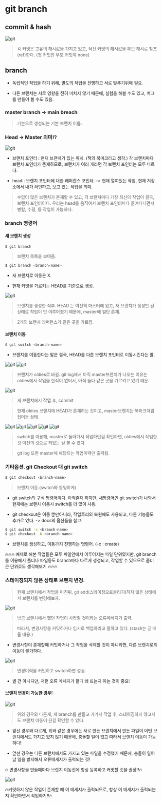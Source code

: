 # git branch


## commit & hash

![git](/Image/git&github/9.png)

> 각 커밋은 고유의 해시값을 가지고 있고, 직전 커밋의 해시값을 부모 해시로 참조(ref)한다.
(첫 커밋만 부모 커밋이 none)



## branch

* 독립적인 작업을 하기 위해, 별도의 작업을 진행하고 서로 맞추기위해 필요.

* 다른 브랜치는 서로 영향을 전혀 미치지 않기 때문에, 실험을 해볼 수도 있고, 버그를 만들어 볼 수도 있음.


### master branch -> main breach

> 기본으로 생성되는 기본 브랜치 이름.

### Head -> Master 의미!?

![git](/Image/git&github/10.png)

* 브랜치 포인터 : 현재 브랜치가 있는 위치. (책의 북마크라고 생각.) 각 브랜치마다 브랜치 포인터가 존재하므로, 브랜치가 여러 개라면 각 브랜치 포인터는 모두 다르다.

* head : 브랜치 포인터에 대한 레퍼런스 포인터. -> 현재 열여있는 작업, 현재 저장소에서 내가 확인하고, 보고 있는 작업을 의미.

> 수없이 많은 브랜치가 존재할 수 있고, 각 브랜치마다 가장 최신의 작업이 결국, 브랜치 포인터이다. 우리는 head를 움직여서 브랜치 포인터마다 옮겨다니면서 병합, 수정, 등 작업이 가능하다.


### branch 명령어

#### 새 브랜치 생성

```zsh
$ git branch
```
> 브랜치 목록을 보여줌.


```zsh
$ git branch <branch-name>
```

* 새 브랜치로 이동은 X.

* 현재 커밋을 가르키는 HEAD를 기준으로 생성.

![git](/Image/git&github/11.png)

> 브랜치를 생성한 직후.  HEAD 는 여전히 마스터에 있고, 새 브랜치가 생성만 된 상태로 작업이 안 이루어졌기 때문에, master에 일단 존재.

> 2개의 브랜치 래퍼런스가 같은 곳을 가르킴.

#### 브랜치 이동

```zsh
$ git switch <branch-name>
```

* 브랜치를 이동한다는 말은 결국, HEAD를 다른 브랜치 포인터로 이동시킨다는 말.

![git](/Image/git&github/12.png)
![git](/Image/git&github/13.png)

> 브랜치가 oldies로 바뀜. git log에서 아직 master브랜치가 나오는 이유는 oldies에서 작업을 한적이 없어서, 아직 둘다 같은 곳을 가르키고 있기 때문.

![git](/Image/git&github/14.png)

> 새 브랜치에서 작업 후, commit 

> 현재 oldies 브랜치에 HEAD가 존재하는 것이고, master브랜치는 북마크처럼 접어둔 상태.

![git](/Image/git&github/15.png)
![git](/Image/git&github/16.png)
![git](/Image/git&github/17.png)
![git](/Image/git&github/18.png)
![git](/Image/git&github/19.png)

> swtich를 이용해, master로 돌아가서 작업하던걸 확인하면, oldies에서 작업한 것 이전의 것으로 되있는 걸 볼 수 있다.

> git log 또한 master에 해당되는 작업이력만 출력됨.

### 기타옵션. git Checkout 대 git switch

```zsh
$ git checkout <branch-name>
```

> 브랜치 이동.(switch와 동일하게)

* git switch의 구식 명령어이다. 아직존재 하지만, 새명령어인 git switch가 나와서 현재에는 브랜치 이동시 switch를 더 많이 사용.

* git checkout은 이동 뿐만아니라, 작업트리의 복원에도 사용되고, 다른 기능들도 추가로 있다. -> docs의 옵션들을 참고.


```zsh
$ git switch -c <branch-name>
$ git checkout -b <branch-name>
```

* 브랜치를 생성하고, 이동까지 진행하는 명령어. (-c : create)


🔥🔥🔥
예제로 해본 작업들은 모두 파일안에서 이루어지는 파일 단위였지만, git branch를 이용해서 폴더나 파일등도 branch마다 다르게 생성되고, 작업할 수 있으므로 좀더 큰 단위로도 생각해보기
🔥🔥🔥


### 스테이징되지 않은 상태로 브랜치 변경.

> 현재 브랜치에서 작업을 마친뒤, git add(스테이징으로올리기)하지 않은 상태에서 브랜치를 변경해보자.

![git](/Image/git&github/22.png)

> 방금 브랜치에서 했던 작업이 사라질 것이라는 오류메세지가 출력.

> 따라서, 변경사항을 커밋하거나 임시로 백업하라고 말하고 있다.
(stash는 곧 배울 내용.)

* 변경사항이 존재할때 커밋하거나 그 작업을 삭제할 것이 아니라면, 다른 브랜치로의 이동이 불가하다.

![git](/Image/git&github/23.png)

> 변경이력을 커밋하고 switch하면 성공.

* 별 건 아니지만, 저런 오류 메세지가 뜰때 왜 뜨는지 아는 것이 중요!

#### 브랜치 변경이 가능한 경우!

![git](/Image/git&github/24.png)

> 위의 경우와 다른게, 새 branch를 만들고 거기서 작업 후, 스테이징하지 않고서도 브랜치  이동이 된걸 확인할 수 있다.

* 앞선 경우와 다르게, 위와 같은 경우에는 새로 만든 브랜치에서 만든 파일이 어떤 브랜치에서도 가지고 있지 않기 때문에, 충돌할 일이 없고 따라서 브랜치 이동이 가능하다!

* 앞선 경우는 다른 브랜치에서도 가지고 있는 파일을 수정했기 때문에, 충돌이 일어날 일을 방지해서 오류메세지가 출력되는 것!

🔥 변경사항을 만들때마다 브랜치 이동전에 항상 등록하고 커밋할 것을 권장!!🔥

![git](/Image/git&github/25.png)

🔥커밋하지 않은 작업이 존재할 때 이 메세지가 출력되므로, 항상 이 메세지가 출력되는지 확인하면서 작업하기!!🔥













































